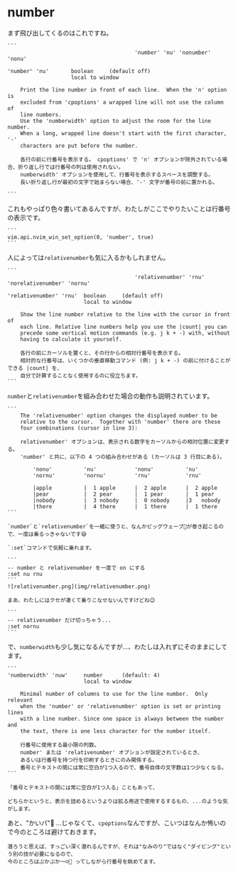 # number

まず飛び出してくるのはこれですね。

~~~admonish info title=":h number (:h options)"
```
				                        'number' 'nu' 'nonumber' 'nonu'

'number' 'nu'	    boolean     (default off)
			        local to window

	Print the line number in front of each line.  When the 'n' option is
	excluded from 'cpoptions' a wrapped line will not use the column of
	line numbers.
	Use the 'numberwidth' option to adjust the room for the line number.
	When a long, wrapped line doesn't start with the first character, '-'
	characters are put before the number.

    各行の前に行番号を表示する。 cpoptions' で 'n' オプションが除外されている場合、折り返し行では行番号の列は使用されない。
    numberwidth' オプションを使用して、行番号を表示するスペースを調整する。
    長い折り返し行が最初の文字で始まらない場合、'-' 文字が番号の前に置かれる。

```
~~~

これもやっぱり色々書いてあるんですが、わたしがここでやりたいことは行番号の表示です。

~~~admonish example title="options.lua"
```
vim.api.nvim_win_set_option(0, 'number', true)
```
~~~

人によっては`relativenumber`も気に入るかもしれません。

~~~admonish info title=":h relativenumber"
```
		                                'relativenumber' 'rnu' 'norelativenumber' 'nornu'

'relativenumber' 'rnu'  boolean     (default off)
                        local to window

	Show the line number relative to the line with the cursor in front of
	each line. Relative line numbers help you use the |count| you can
	precede some vertical motion commands (e.g. j k + -) with, without
	having to calculate it yourself. 

    各行の前にカーソルを置くと、その行からの相対行番号を表示する。
    相対的な行番号は、いくつかの垂直移動コマンド (例: j k + -) の前に付けることができる |count| を、
    自分で計算することなく使用するのに役立ちます。
```
~~~

`number`と`relativenumber`を組み合わせた場合の動作も説明されています。

~~~admonish info title=":h number_relativenumber"
```
	The 'relativenumber' option changes the displayed number to be
	relative to the cursor.  Together with 'number' there are these
	four combinations (cursor in line 3):

    relativenumber' オプションは、表示される数字をカーソルからの相対位置に変更する。
    'number' と共に、以下の 4 つの組み合わせがある (カーソルは 3 行目にある)。

		'nonu'          'nu'            'nonu'          'nu'
		'nornu'         'nornu'         'rnu'           'rnu'

	    |apple          |  1 apple      |  2 apple      |  2 apple
	    |pear           |  2 pear       |  1 pear       |  1 pear
	    |nobody         |  3 nobody     |  0 nobody     |3   nobody
	    |there          |  4 there      |  1 there      |  1 there
```
~~~

~~~admonish tip
`number`と`relativenumber`を一緒に使うと、なんかビッグウェーブ🌊が巻き起こるので、一度は乗るっきゃないです😆

`:set`コマンドで気軽に乗れます。

```
-- number と relativenumber を一度で on にする
:set nu rnu
```
![relativenumber.png](img/relativenumber.png)

まあ、わたしにはクセが凄くて乗りこなせないんですけどね😉

```
-- relativenumber だけ切っちゃう...
:set nornu
```
~~~

で、`numberwidth`も少し気になるんですが...、わたしは入れずにそのままにしてます。

~~~admonish info title=":h numberwidth (:h options)"
```
'numberwidth' 'nuw'     number      (default: 4)
                        local to window

	Minimal number of columns to use for the line number.  Only relevant
	when the 'number' or 'relativenumber' option is set or printing lines
	with a line number. Since one space is always between the number and
	the text, there is one less character for the number itself.

    行番号に使用する最小限の列数。
    number' または 'relativenumber' オプションが設定されているとき、
    あるいは行番号を持つ行を印刷するときにのみ関係する。
    番号とテキストの間には常に空白が1つ入るので、番号自体の文字数は1つ少なくなる。
```
~~~

```admonish note
「番号とテキストの間には常に空白が1つ入る」こともあって、

どちらかというと、表示を詰めるというよりは拡る用途で使用するするもの、...のような気がします。
```

あと、"かいパ"🙊 ...じゃなくて、`cpoptions`なんですが、こいつはなんか怖いので今のところは避けておきます。

```admonish success
潜ろうと思えば、すっごい深く潜れるんですが、それは"なみのり"ではなく"ダイビング"という別の技が必要になるので、
今のところはぷかぷか〜☺️🦭 ってしながら行番号を眺めてます。
```
